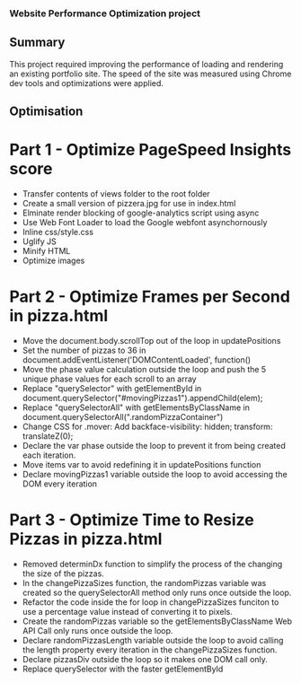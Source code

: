 ### Website Performance Optimization project

## Summary

This project required improving the performance of loading and rendering an existing portfolio site. The speed of the site was measured using Chrome dev tools and optimizations were applied.

## Optimisation

# Part 1 - Optimize PageSpeed Insights score

* Transfer contents of views folder to the root folder
* Create a small version of pizzera.jpg for use in index.html
* Elminate render blocking of google-analytics script using async
* Use Web Font Loader to load the Google webfont asynchornously
* Inline css/style.css
* Uglify JS
* Minify HTML
* Optimize images

# Part 2 - Optimize Frames per Second in pizza.html

* Move the document.body.scrollTop out of the loop in updatePositions
* Set the number of pizzas to 36 in document.addEventListener('DOMContentLoaded', function()
* Move the phase value calculation outside the loop and push the 5 unique phase values for each scroll to an array
* Replace "querySelector" with getElementById in document.querySelector("#movingPizzas1").appendChild(elem);
* Replace "querySelectorAll" with getElementsByClassName in document.querySelectorAll(".randomPizzaContainer")
* Change CSS for .mover: Add backface-visibility: hidden; transform: translateZ(0);
* Declare the var phase outside the loop to prevent it from being created each iteration.
* Move items var to avoid redefining it in updatePositions function
* Declare movingPizzas1 variable outside the loop to avoid accessing the DOM every iteration

# Part 3 - Optimize Time to Resize Pizzas in pizza.html

* Removed determinDx function to simplify the process of the changing the size of the pizzas.
* In the changePizzaSizes function, the randomPizzas variable was created so the querySelectorAll method only runs once outside the loop.
* Refactor the code inside the for loop in changePizzaSizes funciton to use a percentage value instead of converting it to pixels.
* Create the randomPizzas variable so the getElementsByClassName Web API Call only runs once outside the loop.
* Declare randomPizzasLength variable outside the loop to avoid calling the length property every iteration in the changePizzaSizes function.
* Declare pizzasDiv outside the loop so it makes one DOM call only.
* Replace querySelector with the faster getElementById
